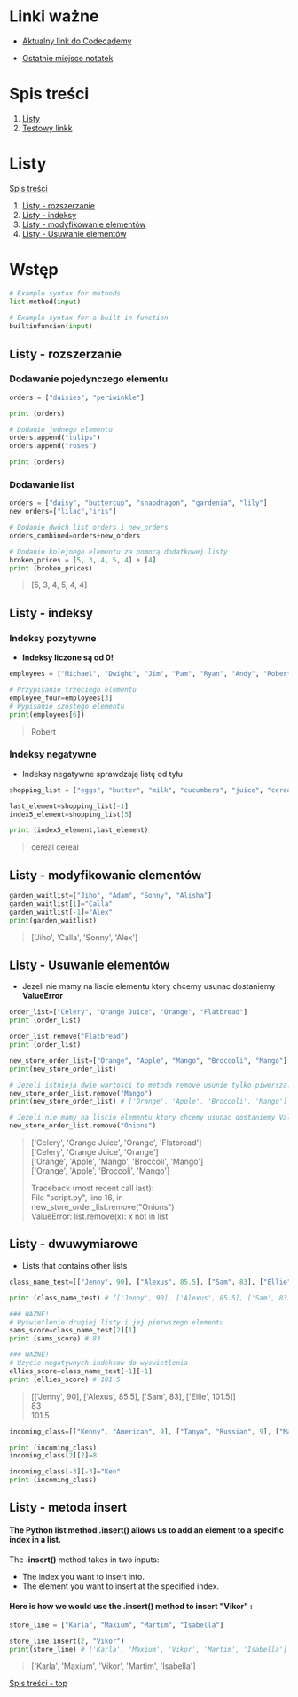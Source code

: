 # Linki ważne
- [Aktualny link do Codecademy](https://www.codecademy.com/courses/learn-python-3/lessons/create-python-list/exercises/review)

- [Ostatnie miejsce notatek](https://www.codecademy.com/courses/learn-python-3/lessons/create-python-list/exercises/modifying-2-d-lists)



# Spis treści 

1. [Listy](#listy)
1. [Testowy linkk](#Testowy)

# Listy 
[Spis treści](#spis-treści)

1. [Listy - rozszerzanie](#Listy---rozszerzanie)
1. [Listy - indeksy](#Listy---indeksy)
1. [Listy - modyfikowanie elementów](#Listy---modyfikowanie-elementów)
1. [Listy - Usuwanie elementów](#Listy---Usuwanie-elementów)

# Wstęp
```python
# Example syntax for methods
list.method(input)
 
# Example syntax for a built-in function 
builtinfuncion(input)
```


## Listy - rozszerzanie
### Dodawanie pojedynczego elementu
```python
orders = ["daisies", "periwinkle"]

print (orders)

# Dodanie jednego elementu
orders.append("tulips")
orders.append("roses")

print (orders)

```

### Dodawanie list
```python
orders = ["daisy", "buttercup", "snapdragon", "gardenia", "lily"]
new_orders=["lilac","iris"]

# Dodanie dwóch list orders i new_orders
orders_combined=orders+new_orders

# Dodanie kolejnego elementu za pomocą dodatkowej listy
broken_prices = [5, 3, 4, 5, 4] + [4]
print (broken_prices)
```
> [5, 3, 4, 5, 4, 4]


## Listy - indeksy

### Indeksy pozytywne
- **Indeksy liczone są od 0!**
```python
employees = ["Michael", "Dwight", "Jim", "Pam", "Ryan", "Andy", "Robert"]

# Przypisanie trzeciego elementu 
employee_four=employees[3]
# Wypisanie szóstego elementu
print(employees[6])
```
> Robert

### Indeksy negatywne 
- Indeksy negatywne sprawdzają listę od tyłu
```python
shopping_list = ["eggs", "butter", "milk", "cucumbers", "juice", "cereal"]

last_element=shopping_list[-1]
index5_element=shopping_list[5]

print (index5_element,last_element)
```
>cereal cereal


## Listy - modyfikowanie elementów
```python
garden_waitlist=["Jiho", "Adam", "Sonny", "Alisha"]
garden_waitlist[1]="Calla"
garden_waitlist[-1]="Alex"
print(garden_waitlist)
```
>['Jiho', 'Calla', 'Sonny', 'Alex']


## Listy -  Usuwanie elementów
- Jezeli nie mamy na liscie elementu ktory chcemy usunac dostaniemy **ValueError**

```python
order_list=["Celery", "Orange Juice", "Orange", "Flatbread"]
print (order_list)

order_list.remove("Flatbread")
print (order_list)

new_store_order_list=["Orange", "Apple", "Mango", "Broccoli", "Mango"]
print(new_store_order_list)

# Jezeli istnieja dwie wartosci to metoda remove usunie tylko piwersza!
new_store_order_list.remove("Mango")
print(new_store_order_list) # ['Orange', 'Apple', 'Broccoli', 'Mango']

# Jezeli nie mamy na liscie elementu ktory chcemy usunac dostaniemy ValueError
new_store_order_list.remove("Onions")
```
>['Celery', 'Orange Juice', 'Orange', 'Flatbread']  
['Celery', 'Orange Juice', 'Orange']  
['Orange', 'Apple', 'Mango', 'Broccoli', 'Mango']  
['Orange', 'Apple', 'Broccoli', 'Mango']  
> 
> Traceback (most recent call last):  
  File "script.py", line 16, in <module>  
    new_store_order_list.remove("Onions")  
ValueError: list.remove(x): x not in list  
  

## Listy - dwuwymiarowe 
- Lists that contains other lists  

```python
class_name_test=[["Jenny", 90], ["Alexus", 85.5], ["Sam", 83], ["Ellie", 101.5]]

print (class_name_test) # [['Jenny', 90], ['Alexus', 85.5], ['Sam', 83], ['Ellie', 101.5]]

### WAZNE!
# Wyswietlenie drugiej listy i jej pierwszego elementu
sams_score=class_name_test[2][1]
print (sams_score) # 83

### WAZNE!
# Uzycie negatywnych indeksow do wyswietlenia
ellies_score=class_name_test[-1][-1]
print (ellies_score) # 101.5
```

>[['Jenny', 90], ['Alexus', 85.5], ['Sam', 83], ['Ellie', 101.5]]  
83  
101.5  


```python
incoming_class=[["Kenny", "American", 9], ["Tanya", "Russian", 9], ["Madison", "Indian", 7]]

print (incoming_class)
incoming_class[2][2]=8

incoming_class[-3][-3]="Ken"
print (incoming_class)
```

## Listy - metoda insert

#### The Python list method .insert() allows us to add an element to a specific index in a list.

The **.insert()** method takes in two inputs:
- The index you want to insert into.
- The element you want to insert at the specified index.


#### Here is how we would use the .insert() method to insert "Vikor" :
```python
store_line = ["Karla", "Maxium", "Martim", "Isabella"]

store_line.insert(2, "Vikor")
print(store_line) # ['Karla', 'Maxium', 'Vikor', 'Martim', 'Isabella']
```

> ['Karla', 'Maxium', 'Vikor', 'Martim', 'Isabella']







[Spis treści - top](#spis-treści)